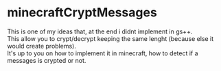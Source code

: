 # minecraftCryptMessages
This is one of my ideas that, at the end i didnt implement in gs++.<br>
This allow you to crypt/decrypt keeping the same lenght (because else it would create problems).<br>
It's up to you on how to implement it in minecraft, how to detect if a messages is crypted or not.
